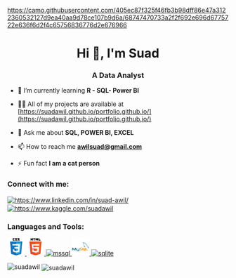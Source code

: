 https://camo.githubusercontent.com/405ec87f325f46fb3b98dff86e47a3122360532127d9ea40aa9d78ce107b9d6a/68747470733a2f2f692e696d6775722e636f6d2f4c65756836776d2e676966
<h1 align="center">Hi 👋, I'm Suad</h1>
<h3 align="center">A Data Analyst</h3>

- 🌱 I’m currently learning **R - SQL- Power BI**

- 👨‍💻 All of my projects are available at [https://suadawil.github.io/portfolio.github.io/](https://suadawil.github.io/portfolio.github.io/)

- 💬 Ask me about **SQL, POWER BI, EXCEL**

- 📫 How to reach me **awilsuad@gmail.com**

- ⚡ Fun fact **I am a cat person**

<h3 align="left">Connect with me:</h3>
<p align="left">
<a href="https://linkedin.com/in/https://www.linkedin.com/in/suad-awil/" target="blank"><img align="center" src="https://raw.githubusercontent.com/rahuldkjain/github-profile-readme-generator/master/src/images/icons/Social/linked-in-alt.svg" alt="https://www.linkedin.com/in/suad-awil/" height="30" width="40" /></a>
<a href="https://kaggle.com/https://www.kaggle.com/suadawil" target="blank"><img align="center" src="https://raw.githubusercontent.com/rahuldkjain/github-profile-readme-generator/master/src/images/icons/Social/kaggle.svg" alt="https://www.kaggle.com/suadawil" height="30" width="40" /></a>
</p>

<h3 align="left">Languages and Tools:</h3>
<p align="left"> <a href="https://www.w3schools.com/css/" target="_blank" rel="noreferrer"> <img src="https://raw.githubusercontent.com/devicons/devicon/master/icons/css3/css3-original-wordmark.svg" alt="css3" width="40" height="40"/> </a> <a href="https://www.w3.org/html/" target="_blank" rel="noreferrer"> <img src="https://raw.githubusercontent.com/devicons/devicon/master/icons/html5/html5-original-wordmark.svg" alt="html5" width="40" height="40"/> </a> <a href="https://www.microsoft.com/en-us/sql-server" target="_blank" rel="noreferrer"> <img src="https://www.svgrepo.com/show/303229/microsoft-sql-server-logo.svg" alt="mssql" width="40" height="40"/> </a> <a href="https://www.mysql.com/" target="_blank" rel="noreferrer"> <img src="https://raw.githubusercontent.com/devicons/devicon/master/icons/mysql/mysql-original-wordmark.svg" alt="mysql" width="40" height="40"/> </a> <a href="https://www.sqlite.org/" target="_blank" rel="noreferrer"> <img src="https://www.vectorlogo.zone/logos/sqlite/sqlite-icon.svg" alt="sqlite" width="40" height="40"/> </a> </p>

<p><img align="left" src="https://github-readme-stats.vercel.app/api/top-langs?username=suadawil&show_icons=true&locale=en&layout=compact" alt="suadawil" /></p>

<p>&nbsp;<img align="center" src="https://github-readme-stats.vercel.app/api?username=suadawil&show_icons=true&locale=en" alt="suadawil" /></p>
